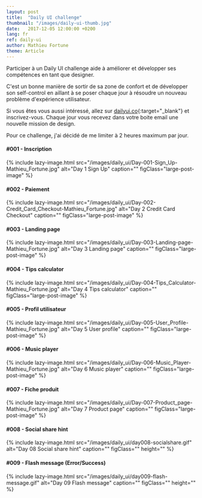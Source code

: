 ```yaml
---
layout: post
title:  "Daily UI challenge"
thumbnail: "/images/daily-ui-thumb.jpg"
date:   2017-12-05 12:00:00 +0200
lang: fr
ref: daily-ui
author: Mathieu Fortune
theme: Article
---
```


Participer à un Daily UI challenge aide à améliorer et développer ses compétences en tant que designer.

C'est un bonne manière de sortir de sa zone de confort et de développer son self-control en aillant à se poser chaque jour à résoudre un nouveau problème d'expérience utilisateur.

Si vous êtes vous aussi intéressé, allez sur [dailyui.co](http://www.dailyui.co/ "Site internet pour s'inscrire au Daily UI challenge"){:target="_blank"} et inscrivez-vous. Chaque jour vous recevez dans votre boite email une nouvelle mission de design.

Pour ce challenge, j'ai décidé de me limiter à 2 heures maximum par jour.

#### #001 - Inscription

{% include lazy-image.html src="/images/daily_ui/Day-001-Sign_Up-Mathieu_Fortune.jpg" alt="Day 1 Sign Up" caption="" figClass="large-post-image" %}

#### #002 - Paiement

{% include lazy-image.html src="/images/daily_ui/Day-002-Credit_Card_Checkout-Mathieu_Fortune.jpg" alt="Day 2 Credit Card Checkout" caption="" figClass="large-post-image" %}

#### #003 - Landing page

{% include lazy-image.html src="/images/daily_ui/Day-003-Landing-page-Mathieu_Fortune.jpg" alt="Day 3 Landing page" caption="" figClass="large-post-image" %}

#### #004 - Tips calculator

{% include lazy-image.html src="/images/daily_ui/Day-004-Tips_Calculator-Mathieu_Fortune.jpg" alt="Day 4 Tips calculator" caption="" figClass="large-post-image" %}

#### #005 - Profil utilisateur

{% include lazy-image.html src="/images/daily_ui/Day-005-User_Profile-Mathieu_Fortune.jpg" alt="Day 5 User profile" caption="" figClass="large-post-image" %}

#### #006 - Music player

{% include lazy-image.html src="/images/daily_ui/Day-006-Music_Player-Mathieu_Fortune.jpg" alt="Day 6 Music player" caption="" figClass="large-post-image" %}

#### #007 - Fiche produit

{% include lazy-image.html src="/images/daily_ui/Day-007-Product_page-Mathieu_Fortune.jpg" alt="Day 7 Product page" caption="" figClass="large-post-image" %}

#### #008 - Social share hint

{% include lazy-image.html src="/images/daily_ui/day008-socialshare.gif" alt="Day 08 Social share hint" caption="" figClass="" height="" %}

#### #009 - Flash message (Error/Success)

{% include lazy-image.html src="/images/daily_ui/day009-flash-message.gif" alt="Day 09 Flash message" caption="" figClass="" height="" %}
